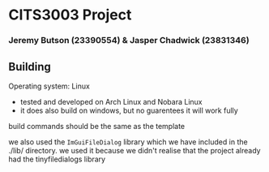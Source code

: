 # CITS3003 Project

### Jeremy Butson (23390554) & Jasper Chadwick (23831346)

## Building

Operating system: Linux

 - tested and developed on Arch Linux and Nobara Linux
 - it does also build on windows, but no guarentees it will work fully

build commands should be the same as the template

we also used the `ImGuiFileDialog` library which we have included in the ./lib/ directory.
we used it because we didn't realise that the project already had the tinyfiledialogs library